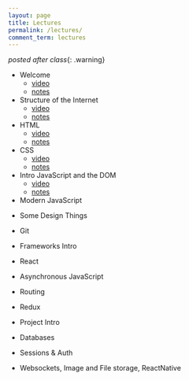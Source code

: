 ```yaml
---
layout: page
title: Lectures
permalink: /lectures/
comment_term: lectures
---
```



*posted after class*{: .warning}

<!-- 
<iframe style="transform: scale(0.5) translateX(-850px) translateY(-500px) " width="1600" height="1000" src="https://www.notion.so/brunchlabs/546f410dbf0e44f1a5d9f8d8870acc27?v=b8bc3ee253a6459386e758a316e29dd2" frameborder="0" allowfullscreen></iframe> 
-->


<!-- <script>
var proxyUrl = 'https://glacial-fjord-69804.herokuapp.com/',
    targetUrl = 'https://www.notion.so/brunchlabs/546f410dbf0e44f1a5d9f8d8870acc27?v=b8bc3ee253a6459386e758a316e29dd2'

// var data = {"collectionId":"3d23ca2c-401d-4d1b-998b-21287337caa4","collectionViewId":"f655aefd-1842-4e02-91ff-0960fb724696","query":{"aggregate":[{"id":"count","type":"title","view_type":"gallery","aggregation_type":"count"}],"filter":[],"sort":[],"filter_operator":"and"},"loader":{"type":"table","limit":70,"userTimeZone":"America/New_York","userLocale":"en","loadContentCover":true}}
// ;

fetch(proxyUrl + targetUrl, {
  method: 'GET', 
  // body: JSON.stringify(data), 
  headers:{
    'Content-Type': 'application/json'
  }
})
.then(res => res.json())
.then(response => {
  console.log('Success:', JSON.stringify(response.recordMap.block));
})
.catch(error => console.error('Error:', error));
 
</script> -->

* Welcome
  * [video](https://dartmouth.hosted.panopto.com/Panopto/Pages/Viewer.aspx?id=b5636c10-8712-4826-8a76-acfa016e4ff6)
  * [notes](00_welcome/)
* Structure of the Internet
  * [video](https://dartmouth.hosted.panopto.com/Panopto/Pages/Viewer.aspx?id=9354679d-b18c-419e-9c22-acfe000c7ff3)
  * [notes](01_interwebs/)
* HTML
  * [video](https://dartmouth.hosted.panopto.com/Panopto/Pages/Viewer.aspx?id=87374a71-d945-4c80-89a2-acfc01767237)
  * [notes](02_html/)
* CSS
  * [video](https://dartmouth.hosted.panopto.com/Panopto/Pages/Viewer.aspx?id=6fdc0ae8-ac00-4d9a-8898-acff010033e8)
  * [notes](03_css/)
* Intro JavaScript and the DOM
  * [video](https://dartmouth.hosted.panopto.com/Panopto/Pages/Viewer.aspx?id=480d3114-eec6-4eaf-be65-ad02000323f3)
  * [notes](04_js1)
* Modern JavaScript
<!-- * [JS P2](05_js2) -->
* Some Design Things
<!-- * [Some Design Things](03_design/) -->
* Git
<!-- * [Git](02_git/) -->
* Frameworks Intro
<!-- * [Frameworks Intro](06_react1) -->
* React
<!-- * [React](07_react2) -->
<!-- * HUH 4/22 Project Intro -->
<!-- * HUH [4/24 Projects](07_project_intro) -->
* Asynchronous JavaScript
<!-- * [Asynch JS](08_asynch_js) -->
* Routing
<!-- * [Routing](09_routing) -->
* Redux
<!-- * [Redux](10_redux) -->
* Project Intro
<!-- * [Projects Intro](../assignments/project/#1) -->
<!-- * Teams -->
<!-- * 5/05 Teams -->
<!-- * [5/05 Teams](12_teams-intro) -->
* Databases
<!-- * [Databases](12_intro_to_databases) -->
<!-- * 5/5 Pitches -->
<!-- * [5/5 Pitches](11_pitches) -->
* Sessions & Auth
<!-- * [Sessions & Auth](13_sessions_auth) -->
<!-- * [5/7 Teams](13_teams) -->
* Websockets, Image and File storage, ReactNative
<!-- * [Websockets, Image and File storage, ReactNative](15_ec_shorts) -->
<!-- * 5/14 In Class TeamWork Time -->
<!-- * 5/19 In Class TeamWork Time -->
<!-- * 5/19 In Class TeamWork Time -->
<!-- * 5/21 Mockup Sharing -->
<!-- * 5/26 In Class TeamWork Time -->
<!-- * 5/28 In Class TeamWork Time -->
<!-- * 6/02 Wrapup -->
<!-- * [6/02 Wrapup](16_wrapup) -->
<!-- * 6/09 TBD Final Demo Session -->
